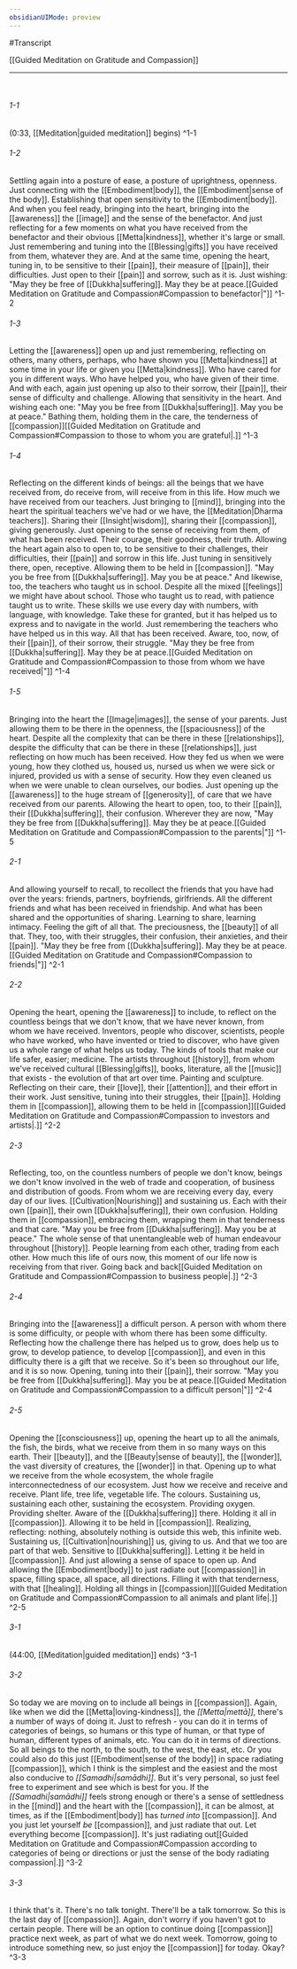 ```yaml
---
obsidianUIMode: preview
---
```

#Transcript

[[Guided Meditation on Gratitude and Compassion]]

---
<br/>

###### 1-1
(0:33, [[Meditation|guided meditation]] begins) ^1-1
###### 1-2
Settling again into a posture of ease, a posture of uprightness, openness. Just connecting with the [[Embodiment|body]], the [[Embodiment|sense of the body]]. Establishing that open sensitivity to the [[Embodiment|body]]. And when you feel ready, bringing into the heart, bringing into the [[awareness]] the [[image]] and the sense of the benefactor. And just reflecting for a few moments on what you have received from the benefactor and their obvious [[Metta|kindness]], whether it's large or small. Just remembering and tuning into the [[Blessing|gifts]] you have received from them, whatever they are. And at the same time, opening the heart, tuning in, to be sensitive to their [[pain]], their measure of [[pain]], their difficulties. Just open to their [[pain]] and sorrow, such as it is. Just wishing: "May they be free of [[Dukkha|suffering]]. May they be at peace.[[Guided Meditation on Gratitude and Compassion#Compassion to benefactor|"]] ^1-2
###### 1-3
Letting the [[awareness]] open up and just remembering, reflecting on others, many others, perhaps, who have shown you [[Metta|kindness]] at some time in your life or given you [[Metta|kindness]]. Who have cared for you in different ways. Who have helped you, who have given of their time. And with each, again just opening up also to their sorrow, their [[pain]], their sense of difficulty and challenge. Allowing that sensitivity in the heart. And wishing each one: "May you be free from [[Dukkha|suffering]]. May you be at peace." Bathing them, holding them in the care, the tenderness of [[compassion]][[Guided Meditation on Gratitude and Compassion#Compassion to those to whom you are grateful|.]] ^1-3
###### 1-4
Reflecting on the different kinds of beings: all the beings that we have received from, do receive from, will receive from in this life. How much we have received from our teachers. Just bringing to [[mind]], bringing into the heart the spiritual teachers we've had or we have, the [[Meditation|Dharma teachers]]. Sharing their [[Insight|wisdom]], sharing their [[compassion]], giving generously. Just opening to the sense of receiving from them, of what has been received. Their courage, their goodness, their truth. Allowing the heart again also to open to, to be sensitive to their challenges, their difficulties, their [[pain]] and sorrow in this life. Just tuning in sensitively there, open, receptive. Allowing them to be held in [[compassion]]. "May you be free from [[Dukkha|suffering]]. May you be at peace." And likewise, too, the teachers who taught us in school. Despite all the mixed [[feelings]] we might have about school. Those who taught us to read, with patience taught us to write. These skills we use every day with numbers, with language, with knowledge. Take these for granted, but it has helped us to express and to navigate in the world. Just remembering the teachers who have helped us in this way. All that has been received. Aware, too, now, of their [[pain]], of their sorrow, their struggle. "May they be free from [[Dukkha|suffering]]. May they be at peace.[[Guided Meditation on Gratitude and Compassion#Compassion to those from whom we have received|"]] ^1-4
###### 1-5
Bringing into the heart the [[Image|images]], the sense of your parents. Just allowing them to be there in the openness, the [[spaciousness]] of the heart. Despite all the complexity that can be there in these [[relationships]], despite the difficulty that can be there in these [[relationships]], just reflecting on how much has been received. How they fed us when we were young, how they clothed us, housed us, nursed us when we were sick or injured, provided us with a sense of security. How they even cleaned us when we were unable to clean ourselves, our bodies. Just opening up the [[awareness]] to the huge stream of [[generosity]], of care that we have received from our parents. Allowing the heart to open, too, to their [[pain]], their [[Dukkha|suffering]], their confusion. Wherever they are now, "May they be free from [[Dukkha|suffering]]. May they be at peace.[[Guided Meditation on Gratitude and Compassion#Compassion to the parents|"]] ^1-5
###### 2-1
And allowing yourself to recall, to recollect the friends that you have had over the years: friends, partners, boyfriends, girlfriends. All the different friends and what has been received in friendship. And what has been shared and the opportunities of sharing. Learning to share, learning intimacy. Feeling the gift of all that. The preciousness, the [[beauty]] of all that. They, too, with their struggles, their confusion, their anxieties, and their [[pain]]. "May they be free from [[Dukkha|suffering]]. May they be at peace.[[Guided Meditation on Gratitude and Compassion#Compassion to friends|"]] ^2-1
###### 2-2
Opening the heart, opening the [[awareness]] to include, to reflect on the countless beings that we don't know, that we have never known, from whom we have received. Inventors, people who discover, scientists, people who have worked, who have invented or tried to discover, who have given us a whole range of what helps us today. The kinds of tools that make our life safer, easier; medicine. The artists throughout [[history]], from whom we've received cultural [[Blessing|gifts]], books, literature, all the [[music]] that exists - the evolution of that art over time. Painting and sculpture. Reflecting on their care, their [[love]], their [[attention]], and their effort in their work. Just sensitive, tuning into their struggles, their [[pain]]. Holding them in [[compassion]], allowing them to be held in [[compassion]][[Guided Meditation on Gratitude and Compassion#Compassion to investors and artists|.]] ^2-2
###### 2-3
Reflecting, too, on the countless numbers of people we don't know, beings we don't know involved in the web of trade and cooperation, of business and distribution of goods. From whom we are receiving every day, every day of our lives. [[Cultivation|Nourishing]] and sustaining us. Each with their own [[pain]], their own [[Dukkha|suffering]], their own confusion. Holding them in [[compassion]], embracing them, wrapping them in that tenderness and that care. "May you be free from [[Dukkha|suffering]]. May you be at peace." The whole sense of that unentangleable web of human endeavour throughout [[history]]. People learning from each other, trading from each other. How much this life of ours now, this moment of our life now is receiving from that river. Going back and back[[Guided Meditation on Gratitude and Compassion#Compassion to business people|.]] ^2-3
###### 2-4
Bringing into the [[awareness]] a difficult person. A person with whom there is some difficulty, or people with whom there has been some difficulty. Reflecting how the challenge there has helped us to grow, does help us to grow, to develop patience, to develop [[compassion]], and even in this difficulty there is a gift that we receive. So it's been so throughout our life, and it is so now. Opening, tuning into their [[pain]], their sorrow. "May you be free from [[Dukkha|suffering]]. May you be at peace.[[Guided Meditation on Gratitude and Compassion#Compassion to a difficult person|"]] ^2-4
###### 2-5
Opening the [[consciousness]] up, opening the heart up to all the animals, the fish, the birds, what we receive from them in so many ways on this earth. Their [[beauty]], and the [[Beauty|sense of beauty]], the [[wonder]], the vast diversity of creatures, the [[wonder]] in that. Opening up to what we receive from the whole ecosystem, the whole fragile interconnectedness of our ecosystem. Just how we receive and receive and receive. Plant life, tree life, vegetable life. The colours. Sustaining us, sustaining each other, sustaining the ecosystem. Providing oxygen. Providing shelter. Aware of the [[Dukkha|suffering]] there. Holding it all in [[compassion]]. Allowing it to be held in [[compassion]]. Realizing, reflecting: nothing, absolutely nothing is outside this web, this infinite web. Sustaining us, [[Cultivation|nourishing]] us, giving to us. And that we too are part of that web. Sensitive to [[Dukkha|suffering]]. Letting it be held in [[compassion]]. And just allowing a sense of space to open up. And allowing the [[Embodiment|body]] to just radiate out [[compassion]] in space, filling space, all space, all directions. Filling it with that tenderness, with that [[healing]]. Holding all things in [[compassion]][[Guided Meditation on Gratitude and Compassion#Compassion to all animals and plant life|.]] ^2-5
###### 3-1
(44:00, [[Meditation|guided meditation]] ends) ^3-1
###### 3-2
So today we are moving on to include all beings in [[compassion]]. Again, like when we did the [[Metta|loving-kindness]], the _[[Metta|mettā]]_, there's a number of ways of doing it. Just to refresh - you can do it in terms of categories of beings, so humans or this type of human, or that type of human, different types of animals, etc. You can do it in terms of directions. So all beings to the north, to the south, to the west, the east, etc. Or you could also do this just [[Embodiment|sense of the body]] in space radiating [[compassion]], which I think is the simplest and the easiest and the most also conducive to _[[Samadhi|samādhi]]_. But it's very personal, so just feel free to experiment and see which is best for you. If the _[[Samadhi|samādhi]]_ feels strong enough or there's a sense of settledness in the [[mind]] and the heart with the [[compassion]], it can be almost, at times, as if the [[Embodiment|body]] has _turned into_ [[compassion]]. And you just let yourself _be_ [[compassion]], and just radiate that out. Let everything become [[compassion]]. It's just radiating out[[Guided Meditation on Gratitude and Compassion#Compassion according to categories of being or directions or just the sense of the body radiating compassion|.]] ^3-2
###### 3-3
I think that's it. There's no talk tonight. There'll be a talk tomorrow. So this is the last day of [[compassion]]. Again, don't worry if you haven't got to certain people. There will be an option to continue doing [[compassion]] practice next week, as part of what we do next week. Tomorrow, going to introduce something new, so just enjoy the [[compassion]] for today. Okay? ^3-3
